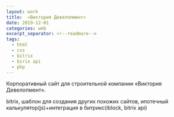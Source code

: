 ```yaml
---
layout: work
title:  «Виктория Девелопмент»
date: 2019-12-01
categories: web
excerpt_separator: <!--readmore-->
tags:
  - html
  - css
  - bitrix
  - birix api
  - php
---
```

Корпоративный сайт для строительной компании «Виктория Девелопмент».

bitrix, шаблон для создания других похожих сайтов, 
ипотечный калькулятор(js)+интеграция в битрикс(iblock, bitrix api)
